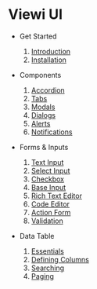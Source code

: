 # Viewi UI

- Get Started
    1. [Introduction](./01_essentials/00_introduction.md)
    2. [Installation](./01_essentials/01_installation.md)

- Components

    1. [Accordion](./02_components/01_accordion.md)
    2. [Tabs](./02_components/02_tab.md)
    3. [Modals](./02_components/03_modals.md)
    4. [Dialogs](./02_components/04_dialogs.md)
    5. [Alerts](./02_components/05_alerts.md)
    5. [Notifications](./02_components/06_notifications.md)

- Forms & Inputs

    1. [Text Input](./03_forms/01_textInput.md)
    2. [Select Input](./03_forms/02_selectInput.md)
    3. [Checkbox](./03_forms/03_checkbox.md)
    4. [Base Input](./03_forms/05_baseInput.md)
    5. [Rich Text Editor](./03_forms/06_richEditor.md)
    6. [Code Editor](./03_forms/07_codeEditor.md)
    7. [Action Form](./03_forms/09_actionForm.md)
    8. [Validation](./03_forms/10_validation.md)

- Data Table

    1. [Essentials](./04_dataTable/01_essentials.md)    
    2. [Defining Columns](./04_dataTable/02_definingColumns.md)
    3. [Searching](./04_dataTable/03_search.md)
    4. [Paging](./04_dataTable/04_paging.md)